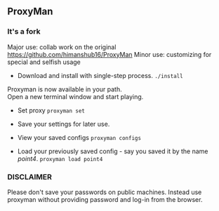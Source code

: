 ## ProxyMan

### It's a fork

Major use: collab work on the original https://github.com/himanshub16/ProxyMan
Minor use: customizing for special and selfish usage

* Download and install with single-step process.
```./install```

Proxyman is now available in your path.  
Open a new terminal window and start playing.

* Set proxy
```proxyman set```

* Save your settings for later use.
* View your saved configs
```proxyman configs```
* Load your previously saved config - say you saved it by the name *point4*.
```proxyman load point4```

### DISCLAIMER
Please don't save your passwords on public machines. Instead use proxyman without providing password and log-in from the browser.
